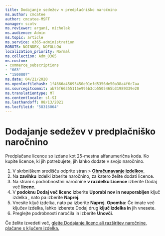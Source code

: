 ```yaml
---
title: Dodajanje sedežev v predplačniško naročnino
ms.author: cmcatee
author: cmcatee-MSFT
manager: scotv
ms.reviewer: argani, nicholak
ms.audience: Admin
ms.topic: article
ms.service: o365-administration
ROBOTS: NOINDEX, NOFOLLOW
localization_priority: Normal
ms.collection: Adm_O365
ms.custom:
- commerce_subscriptions
- "663"
- "1500007"
ms.date: 04/21/2020
ms.openlocfilehash: 1f4666a45695450e01efd5356de50a38a4f6c7aa
ms.sourcegitcommit: ab75f66355116e995b3cb5505465b31989339e28
ms.translationtype: MT
ms.contentlocale: sl-SI
ms.lasthandoff: 08/13/2021
ms.locfileid: "58316064"
---
```

# <a name="add-seats-to-a-prepaid-subscription"></a>Dodajanje sedežev v predplačniško naročnino

Predplačane licence so izdane kot 25-mestna alfanumerična koda. Ko kupite licence, ki jih potrebujete, jih lahko dodate v svojo naročnino.

1. V skrbniškem središču odprite stran  >  **[Obračunavanje izdelkov.](https://go.microsoft.com/fwlink/p/?linkid=842054)**
2. Na **zavihku** Izdelki izberite naročnino, za katero želite dodati licence.
3. Na strani s podrobnostmi naročnine **v razdelku Licence** izberite Dodaj več **licenc.**
4. V **podoknu Dodaj več licenc** izberite **Uporabi nov in neuporabljen** ključ izdelka , nato pa izberite **Naprej**.
5. Vnesite ključ izdelka, nato pa izberite **Naprej**.
    **Opomba:** Če imate več ključev izdelka, lahko izberete Dodaj drug **ključ izdelka in** jih vnesete.
6. Preglejte podrobnosti naročila in izberite **Unovči**.

Če želite izvedeti več, [glejte Dodajanje licenc ali razširitev naročnine, plačane s ključem izdelka.](https://docs.microsoft.com/microsoft-365/commerce/licenses/add-licenses-using-product-key)